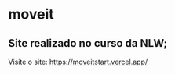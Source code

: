 # moveit
Site realizado no curso da NLW;
--------------------------------------
Visite o site: https://moveitstart.vercel.app/
